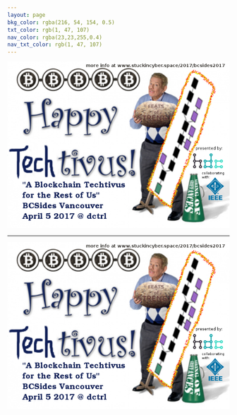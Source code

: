 ```yaml
---
layout: page
bkg_color: rgba(216, 54, 154, 0.5)
txt_color: rgb(1, 47, 107)
nav_color: rgba(23,23,255,0.4)
nav_txt_color: rgb(1, 47, 107)
---
```


<img src="/images/2017projects/techtivus.png" width="600">

--------------


![April 5 2017 - BCSides Vancouver Free Drop-in Blockchain Summit](/images/2017projects/techtivus.png)
